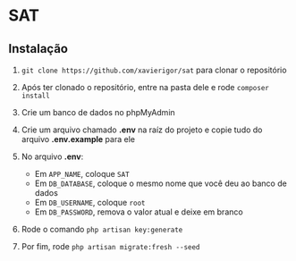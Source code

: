 # SAT

## Instalação

1. `git clone https://github.com/xavierigor/sat` para clonar o repositório

2. Após ter clonado o repositório, entre na pasta dele e rode `composer install`

3. Crie um banco de dados no phpMyAdmin

4. Crie um arquivo chamado __.env__ na raíz do projeto e copie tudo do arquivo __.env.example__ para ele

5. No arquivo __.env__:

	* Em `APP_NAME`, coloque `SAT`
	* Em `DB_DATABASE`, coloque o mesmo nome que você deu ao banco de dados
	* Em `DB_USERNAME`, coloque `root`
	* Em `DB_PASSWORD`, remova o valor atual e deixe em branco

6. Rode o comando `php artisan key:generate`

7. Por fim, rode `php artisan migrate:fresh --seed`